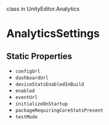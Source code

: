 class in UnityEditor.Analytics
# AnalyticsSettings

## Static Properties
- `configUrl`
- `dashboardUrl`
- `deviceStatsEnabledInBuild`
- `enabled`
- `eventUrl`
- `initializeOnStartup`
- `packageRequiringCoreStatsPresent`
- `testMode`
